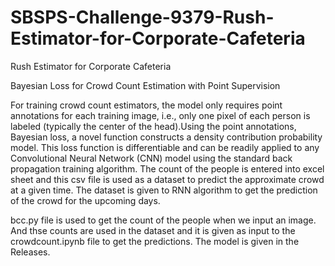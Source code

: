 # SBSPS-Challenge-9379-Rush-Estimator-for-Corporate-Cafeteria
Rush Estimator for Corporate Cafeteria

Bayesian Loss for Crowd Count Estimation with Point Supervision

For training crowd count estimators, the model only requires point annotations for
each training image, i.e., only one pixel of each person is labeled (typically the center
of the head).Using the point annotations, Bayesian loss, a novel function constructs a
density contribution probability model. This loss function is differentiable and can be
readily applied to any Convolutional Neural Network (CNN) model using the standard
back propagation training algorithm.
The count of the people is entered into excel sheet and this csv file is used as a
dataset to predict the approximate crowd at a given time.
The dataset is given to RNN algorithm to get the prediction of the crowd for the upcoming days.

bcc.py file is used to get the count of the people when we input an image. And thse counts are used in the dataset and it is given as input to the crowdcount.ipynb file to get the predictions. The model is given in the Releases.
